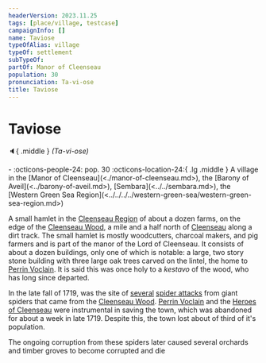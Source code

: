 ```yaml
---
headerVersion: 2023.11.25
tags: [place/village, testcase]
campaignInfo: []
name: Taviose
typeOfAlias: village
typeOf: settlement
subTypeOf:
partOf: Manor of Cleenseau
population: 30
pronunciation: Ta-vi-ose
title: Taviose
---
```


# Taviose
:speaker:{ .middle } *(Ta-vi-ose)*  
<div class="grid cards ext-narrow-margin ext-one-column" markdown>
-  
    :octicons-people-24: pop. 30  
    :octicons-location-24:{ .lg .middle } A village in the [Manor of Cleenseau](<./manor-of-cleenseau.md>), the [Barony of Aveil](<../barony-of-aveil.md>), [Sembara](<../../sembara.md>), the [Western Green Sea Region](<../../../../western-green-sea/western-green-sea-region.md>)  
</div>


A small hamlet in the [Cleenseau Region](<./cleenseau-region.md>) of about a dozen farms, on the edge of the [Cleenseau Wood](<./cleenseau-wood.md>), a mile and a half north of [Cleenseau](<cleenseau/cleenseau.md>) along a dirt track. The small hamlet is mostly woodcutters, charcoal makers, and pig farmers and is part of the manor of the Lord of Cleenseau. It consists of about a dozen buildings, only one of which is notable: a large, two story stone building with three large oak trees carved on the lintel, the home to [Perrin Voclain](<../../../../../people/sembarans/perrin-voclain.md>).  It is said this was once holy to a *kestavo* of the wood, who has long since departed.


In the late fall of 1719, was the site of [several](<../../../../../events/1700s/1719/10/first-spider-attack-on-tavoise.md>) [spider attacks](<../../../../../events/1700s/1719/10/second-spider-attack-on-tavoise.md>) from giant spiders that came from the [Cleenseau Wood](<./cleenseau-wood.md>). [Perrin Voclain](<../../../../../people/sembarans/perrin-voclain.md>) and the [Heroes of Cleenseau](<../../../../../people/pcs/cleenseau/heroes-of-cleenseau.md>) were instrumental in saving the town, which was abandoned for about a week in late 1719. Despite this, the town lost about of third of it's population.

The ongoing corruption from these spiders later caused several orchards and timber groves to become corrupted and die 



